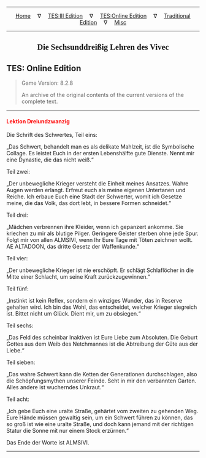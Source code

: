 
---

<!-- Jekyll Page Links -->

<center>
<a href="../../../../index.html">Home</a>
&emsp;&nabla;&emsp;
<a href="../../../index-tes3.html">TES:III Edition</a>
&emsp;&nabla;&emsp;
<a href="../../../index-teso.html">TES:Online Edition</a>
&emsp;&nabla;&emsp;
<a href="../../../index-traditional.html">Traditional Edition</a>
&emsp;&nabla;&emsp;
<a href="../../../index-misc.html">Misc</a>
</center>

<!-- Markdown Body Below: -->

---

<center>
<h2><span style="font-family:Georgia">Die Sechsunddreißig Lehren des Vivec</span></h2>
</center>

## TES: Online Edition

> Game Version: 8.2.8
>
> An archive of the original contents of the current versions of the complete text.

---

#### <span style="color:red">Lektion Dreiundzwanzig</span>

Die Schrift des Schwertes, Teil eins:

„Das Schwert, behandelt man es als delikate Mahlzeit, ist die Symbolische Collage. Es leistet Euch in der ersten Lebenshälfte gute Dienste. Nennt mir eine Dynastie, die das nicht weiß.“

Teil zwei:

„Der unbewegliche Krieger versteht die Einheit meines Ansatzes. Wahre Augen werden erlangt. Erfreut euch als meine eigenen Untertanen und Reiche. Ich erbaue Euch eine Stadt der Schwerter, womit ich Gesetze meine, die das Volk, das dort lebt, in bessere Formen schneidet.“

Teil drei:

„Mädchen verbrennen ihre Kleider, wenn ich gepanzert ankomme. Sie kriechen zu mir als blutige Pilger. Geringere Geister sterben ohne jede Spur. Folgt mir von allen ALMSIVI, wenn Ihr Eure Tage mit Töten zeichnen wollt. AE ALTADOON, das dritte Gesetz der Waffenkunde.“

Teil vier:

„Der unbewegliche Krieger ist nie erschöpft. Er schlägt Schlaflöcher in die Mitte einer Schlacht, um seine Kraft zurückzugewinnen.“

Teil fünf:

„Instinkt ist kein Reflex, sondern ein winziges Wunder, das in Reserve gehalten wird. Ich bin das Wohl, das entscheidet, welcher Krieger siegreich ist. Bittet nicht um Glück. Dient mir, um zu obsiegen.“

Teil sechs:

„Das Feld des scheinbar Inaktiven ist Eure Liebe zum Absoluten. Die Geburt Gottes aus dem Weib des Netchmannes ist die Abtreibung der Güte aus der Liebe.“

Teil sieben:

„Das wahre Schwert kann die Ketten der Generationen durchschlagen, also die Schöpfungsmythen unserer Feinde. Seht in mir den verbannten Garten. Alles andere ist wucherndes Unkraut.“

Teil acht:

„Ich gebe Euch eine uralte Straße, gehärtet vom zweiten zu gehenden Weg. Eure Hände müssen gewaltig sein, um ein Schwert führen zu können, das so groß ist wie eine uralte Straße, und doch kann jemand mit der richtigen Statur die Sonne mit nur einem Stock erzürnen.“

Das Ende der Worte ist ALMSIVI.

---
